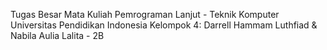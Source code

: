 Tugas Besar Mata Kuliah Pemrograman Lanjut - Teknik Komputer Universitas Pendidikan Indonesia 
Kelompok 4: Darrell Hammam Luthfiad & Nabila Aulia Lalita - 2B
